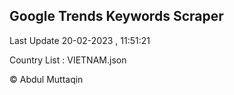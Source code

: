 

## Google Trends Keywords Scraper 
 
Last Update 20-02-2023 , 11:51:21

Country List :
VIETNAM.json



© Abdul Muttaqin 
